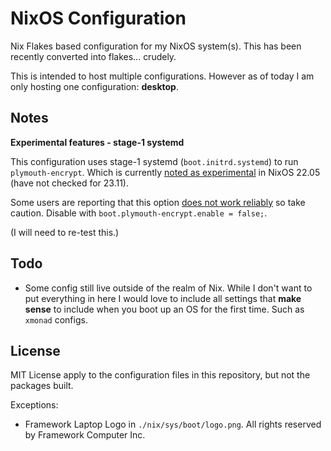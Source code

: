 # NixOS Configuration

Nix Flakes based configuration for my NixOS system(s). This has been recently converted into flakes... crudely.

This is intended to host multiple configurations. However as of today I am only hosting one configuration: **desktop**.

## Notes

**Experimental features - stage-1 systemd**

This configuration uses stage-1 systemd (`boot.initrd.systemd`) to run `plymouth-encrypt`. Which is currently [noted as experimental](https://search.nixos.org/options?channel=22.05&show=boot.initrd.systemd.enable&from=0&size=50&sort=relevance&type=packages&query=initrd.system) in NixOS 22.05 (have not checked for 23.11).

Some users are reporting that this option [does not work reliably](https://github.com/NixOS/nixpkgs/issues/26722#issuecomment-1147735675) so take caution. Disable with `boot.plymouth-encrypt.enable = false;`.

(I will need to re-test this.)

## Todo

- Some config still live outside of the realm of Nix. While I don't want to put everything in here I would love to include all settings that **make sense** to include when you boot up an OS for the first time. Such as `xmonad` configs.

## License

MIT License apply to the configuration files in this repository, but not the packages built.

Exceptions:
- Framework Laptop Logo in `./nix/sys/boot/logo.png`. All rights reserved by Framework Computer Inc.

